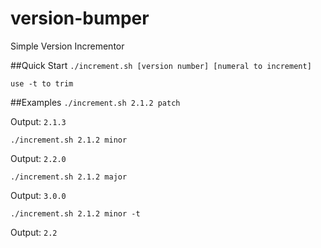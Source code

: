 # version-bumper
Simple Version Incrementor

##Quick Start
```./increment.sh [version number] [numeral to increment]```

```use -t to trim```

##Examples
```./increment.sh 2.1.2 patch```

Output: ```2.1.3```


```./increment.sh 2.1.2 minor```

Output: ```2.2.0```



```./increment.sh 2.1.2 major```

Output: ```3.0.0```


```./increment.sh 2.1.2 minor -t```

Output: ```2.2```
